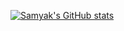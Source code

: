 [![Samyak's GitHub stats](https://github-readme-stats.vercel.app/api?username=samyakOO7&show_icons=true&bg_color=FFFFFF&text_color=AA00FF&title_color=001BFE)](https://github.com/samyakOO7/github-readme-stats)

